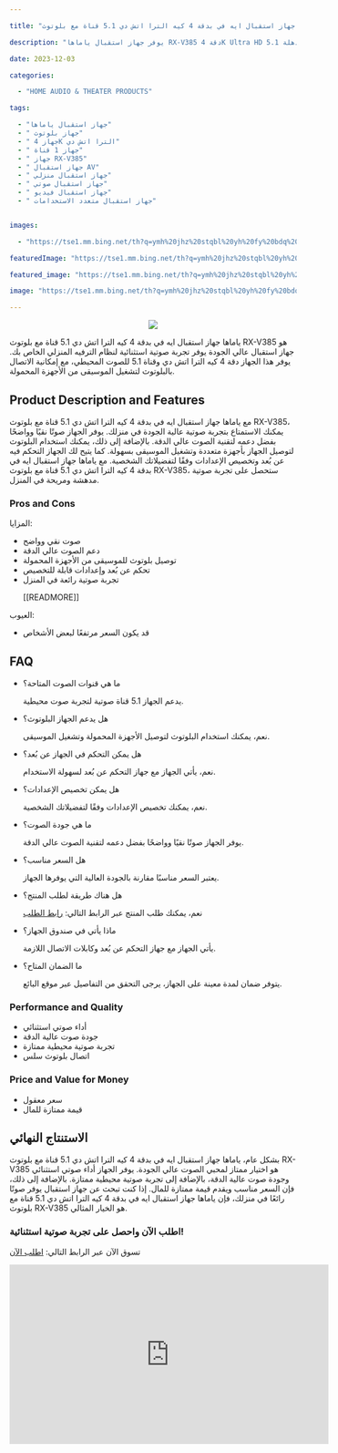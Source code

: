 ---
title: "مرحبًا بك في ياماها جهاز استقبال ايه في بدقة 4 كيه الترا اتش دي 5.1 قناة مع بلوتوث RX-V385"
description: "يوفر جهاز استقبال ياماها RX-V385 دقة 4K Ultra HD 5.1 قناة مع بلوتوث، لتجربة صوتية مذهلة. (KODE ASIN=B07BNXXJKB, TAG=indrajaya-20)"
date: 2023-12-03
categories:
  - "HOME AUDIO & THEATER PRODUCTS"
tags:
  - "جهاز استقبال ياماها"
  - " جهاز بلوتوث"
  - " جهاز 4K الترا اتش دي"
  - " جهاز 1 قناة"
  - " جهاز RX-V385"
  - " جهاز استقبال AV"
  - " جهاز استقبال منزلي"
  - " جهاز استقبال صوتي"
  - " جهاز استقبال فيديو"
  - " جهاز استقبال متعدد الاستخدامات"

images:
  - "https://tse1.mm.bing.net/th?q=ymh%20jhz%20stqbl%20yh%20fy%20bdq%204%20kyh%20ltr%20tsh%20dy%205%201%20qn%20m%20blwtwth%20rx%20v385%20kode%20asin%20b07bnxxjkb%20tag%20indrajaya%2020"
featuredImage: "https://tse1.mm.bing.net/th?q=ymh%20jhz%20stqbl%20yh%20fy%20bdq%204%20kyh%20ltr%20tsh%20dy%205%201%20qn%20m%20blwtwth%20rx%20v385%20kode%20asin%20b07bnxxjkb%20tag%20indrajaya%2020"
featured_image: "https://tse1.mm.bing.net/th?q=ymh%20jhz%20stqbl%20yh%20fy%20bdq%204%20kyh%20ltr%20tsh%20dy%205%201%20qn%20m%20blwtwth%20rx%20v385%20kode%20asin%20b07bnxxjkb%20tag%20indrajaya%2020"
image: "https://tse1.mm.bing.net/th?q=ymh%20jhz%20stqbl%20yh%20fy%20bdq%204%20kyh%20ltr%20tsh%20dy%205%201%20qn%20m%20blwtwth%20rx%20v385%20kode%20asin%20b07bnxxjkb%20tag%20indrajaya%2020"
---

<center>

<p>

<img src="https://tse1.mm.bing.net/th?q=image+ياماها+جهاز+استقبال+ايه+في+بدقة+4+كيه+الترا+اتش+دي+5.1+قناة+مع+بلوتوث+RX-V385"/>

</center>

<p>ياماها جهاز استقبال ايه في بدقة 4 كيه الترا اتش دي 5.1 قناة مع بلوتوث RX-V385 هو جهاز استقبال عالي الجودة يوفر تجربة صوتية استثنائية لنظام الترفيه المنزلي الخاص بك. يوفر هذا الجهاز دقة 4 كيه الترا اتش دي وقناة 5.1 للصوت المحيطي، مع إمكانية الاتصال بالبلوتوث لتشغيل الموسيقى من الأجهزة المحمولة.</p>

<h2>Product Description and Features</h2>

<p>مع ياماها جهاز استقبال ايه في بدقة 4 كيه الترا اتش دي 5.1 قناة مع بلوتوث RX-V385، يمكنك الاستمتاع بتجربة صوتية عالية الجودة في منزلك. يوفر الجهاز صوتًا نقيًا وواضحًا بفضل دعمه لتقنية الصوت عالي الدقة. بالإضافة إلى ذلك، يمكنك استخدام البلوتوث لتوصيل الجهاز بأجهزة متعددة وتشغيل الموسيقى بسهولة. كما يتيح لك الجهاز التحكم فيه عن بُعد وتخصيص الإعدادات وفقًا لتفضيلاتك الشخصية. مع ياماها جهاز استقبال ايه في بدقة 4 كيه الترا اتش دي 5.1 قناة مع بلوتوث RX-V385، ستحصل على تجربة صوتية مدهشة ومريحة في المنزل.</p>

<h3>Pros and Cons</h3>

<p>المزايا:</p>

<ul>

<li>صوت نقي وواضح</li>

<li>دعم الصوت عالي الدقة</li>

<li>توصيل بلوتوث للموسيقى من الأجهزة المحمولة</li>

<li>تحكم عن بُعد وإعدادات قابلة للتخصيص</li>

<li>تجربة صوتية رائعة في المنزل</li>

 [[READMORE]] 



</ul>

<p>العيوب:</p>

<ul>

<li>قد يكون السعر مرتفعًا لبعض الأشخاص</li>

</ul>

<h2>FAQ</h2>

<ul>

<li>ما هي قنوات الصوت المتاحة؟</li>

<p>يدعم الجهاز 5.1 قناة صوتية لتجربة صوت محيطية.</p>

<li>هل يدعم الجهاز البلوتوث؟</li>

<p>نعم، يمكنك استخدام البلوتوث لتوصيل الأجهزة المحمولة وتشغيل الموسيقى.</p>

<li>هل يمكن التحكم في الجهاز عن بُعد؟</li>

<p>نعم، يأتي الجهاز مع جهاز التحكم عن بُعد لسهولة الاستخدام.</p>

<li>هل يمكن تخصيص الإعدادات؟</li>

<p>نعم، يمكنك تخصيص الإعدادات وفقًا لتفضيلاتك الشخصية.</p>

<li>ما هي جودة الصوت؟</li>

<p>يوفر الجهاز صوتًا نقيًا وواضحًا بفضل دعمه لتقنية الصوت عالي الدقة.</p>

<li>هل السعر مناسب؟</li>

<p>يعتبر السعر مناسبًا مقارنة بالجودة العالية التي يوفرها الجهاز.</p>

<li>هل هناك طريقة لطلب المنتج؟</li>

<p>نعم، يمكنك طلب المنتج عبر الرابط التالي: <a href="https://www.amazon.com/dp/B07BNXXJKB/?tag=indrajaya-20">رابط الطلب</a></p>

<li>ماذا يأتي في صندوق الجهاز؟</li>

<p>يأتي الجهاز مع جهاز التحكم عن بُعد وكابلات الاتصال اللازمة.</p>

<li>ما الضمان المتاح؟</li>

<p>يتوفر ضمان لمدة معينة على الجهاز، يرجى التحقق من التفاصيل عبر موقع البائع.</p>

</ul>

<h3>Performance and Quality</h3>

<ul>

<li>أداء صوتي استثنائي</li>

<li>جودة صوت عالية الدقة</li>

<li>تجربة صوتية محيطية ممتازة</li>

<li>اتصال بلوتوث سلس</li>

</ul>

<h3>Price and Value for Money</h3>

<ul>

<li>سعر معقول</li>

<li>قيمة ممتازة للمال</li>

</ul>

<h2>الاستنتاج النهائي</h2>

<p>بشكل عام، ياماها جهاز استقبال ايه في بدقة 4 كيه الترا اتش دي 5.1 قناة مع بلوتوث RX-V385 هو اختيار ممتاز لمحبي الصوت عالي الجودة. يوفر الجهاز أداء صوتي استثنائي وجودة صوت عالية الدقة، بالإضافة إلى تجربة صوتية محيطية ممتازة. بالإضافة إلى ذلك، فإن السعر مناسب ويقدم قيمة ممتازة للمال. إذا كنت تبحث عن جهاز استقبال يوفر صوتًا رائعًا في منزلك، فإن ياماها جهاز استقبال ايه في بدقة 4 كيه الترا اتش دي 5.1 قناة مع بلوتوث RX-V385 هو الخيار المثالي.</p>

<h3>اطلب الآن واحصل على تجربة صوتية استثنائية!</h3>

<p>تسوق الآن عبر الرابط التالي: <a href="https://www.amazon.com/dp/B07BNXXJKB/?tag=indrajaya-20">اطلب الآن</a></p>

<iframe width="560" height="315" src="https://www.youtube.com/embed/BvIEyxBdBKk" title="ياماها جهاز استقبال ايه في بدقة 4 كيه الترا اتش دي 5.1 قناة مع بلوتوث Rx-V385 (Kode Asin=B07Bnxxjkb, Tag=Indrajaya-20)" frameborder="0" allow="accelerometer; autoplay; clipboard-write; encrypted-media; gyroscope; picture-in-picture; web-share" allowfullscreen></iframe>